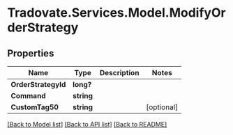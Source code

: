 # Tradovate.Services.Model.ModifyOrderStrategy
## Properties

Name | Type | Description | Notes
------------ | ------------- | ------------- | -------------
**OrderStrategyId** | **long?** |  | 
**Command** | **string** |  | 
**CustomTag50** | **string** |  | [optional] 

[[Back to Model list]](../README.md#documentation-for-models) [[Back to API list]](../README.md#documentation-for-api-endpoints) [[Back to README]](../README.md)

